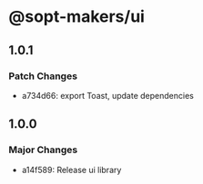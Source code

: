 # @sopt-makers/ui

## 1.0.1

### Patch Changes

- a734d66: export Toast, update dependencies

## 1.0.0

### Major Changes

- a14f589: Release ui library
